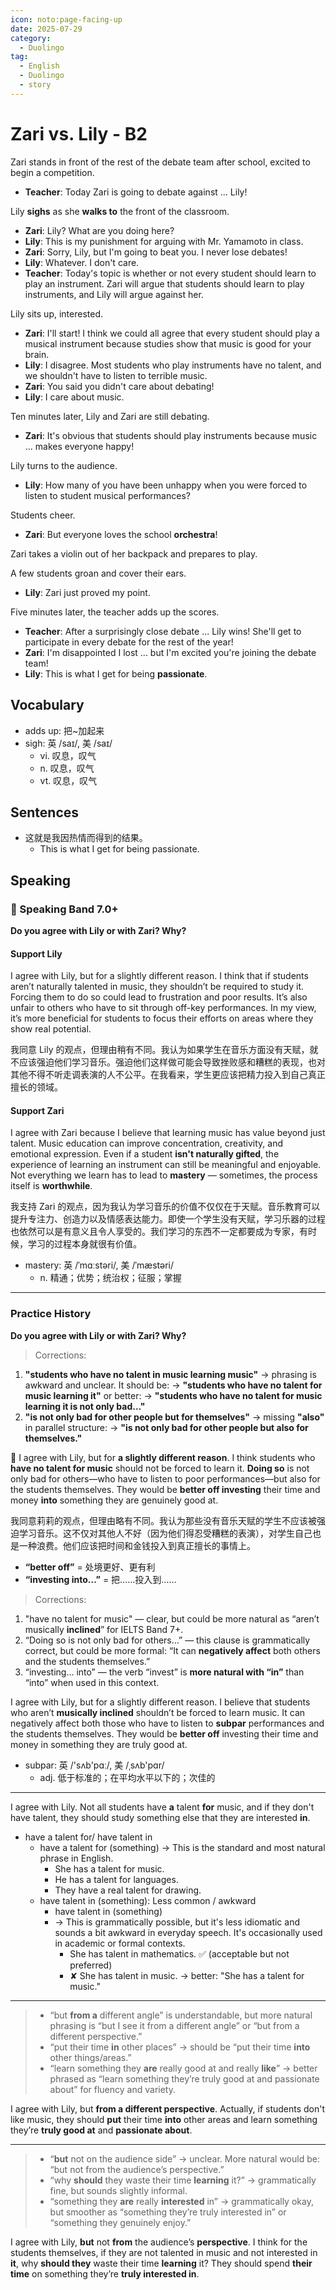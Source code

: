 ```yaml
---
icon: noto:page-facing-up
date: 2025-07-29
category:
  - Duolingo
tag:
  - English
  - Duolingo
  - story
---
```


# Zari vs. Lily - B2

Zari stands in front of the rest of the debate team after school, excited to begin a competition.

- **Teacher**: Today Zari is going to debate against ... Lily!

Lily **sighs** as she **walks to** the front of the classroom.

- **Zari**: Lily? What are you doing here?
- **Lily**: This is my punishment for arguing with Mr. Yamamoto in class.
- **Zari**: Sorry, Lily, but I'm going to beat you. I never lose debates!
- **Lily**: Whatever. I don't care.
- **Teacher**: Today's topic is whether or not every student should learn to play an instrument. Zari will argue that students should learn to play instruments, and Lily will argue against her.

Lily sits up, interested.

- **Zari**: I'll start! I think we could all agree that every student should play a musical instrument because studies show that music is good for your brain.
- **Lily**: I disagree. Most students who play instruments have no talent, and we shouldn't have to listen to terrible music.
- **Zari**: You said you didn't care about debating!
- **Lily**: I care about music.

Ten minutes later, Lily and Zari are still debating.

- **Zari**: It's obvious that students should play instruments because music ... makes everyone happy!

Lily turns to the audience.

- **Lily**: How many of you have been unhappy when you were forced to listen to student musical performances?

Students cheer.

- **Zari**: But everyone loves the school **orchestra**!

Zari takes a violin out of her backpack and prepares to play.

A few students groan and cover their ears.

- **Lily**: Zari just proved my point.

Five minutes later, the teacher adds up the scores.

- **Teacher**: After a surprisingly close debate ... Lily wins! She'll get to participate in every debate for the rest of the year!
- **Zari**: I'm disappointed I lost ... but I'm excited you're joining the debate team!
- **Lily**: This is what I get for being **passionate**.

## Vocabulary

- adds up: 把~加起来
- sigh: 英 /saɪ/, 美 /saɪ/
  - vi. 叹息，叹气
  - n. 叹息，叹气
  - vt. 叹息，叹气

## Sentences

- 这就是我因热情而得到的结果。
  - This is what I get for being passionate.

## Speaking

### 🌟 Speaking Band 7.0+

**Do you agree with Lily or with Zari? Why?**

#### Support Lily

I agree with Lily, but for a slightly different reason. I think that if students aren’t naturally talented in music, they shouldn’t be required to study it. Forcing them to do so could lead to frustration and poor results. It’s also unfair to others who have to sit through off-key performances. In my view, it’s more beneficial for students to focus their efforts on areas where they show real potential.

我同意 Lily 的观点，但理由稍有不同。我认为如果学生在音乐方面没有天赋，就不应该强迫他们学习音乐。强迫他们这样做可能会导致挫败感和糟糕的表现，也对其他不得不听走调表演的人不公平。在我看来，学生更应该把精力投入到自己真正擅长的领域。

#### Support Zari

I agree with Zari because I believe that learning music has value beyond just talent. Music education can improve concentration, creativity, and emotional expression. Even if a student **isn't naturally gifted**, the experience of learning an instrument can still be meaningful and enjoyable. Not everything we learn has to lead to **mastery** — sometimes, the process itself is **worthwhile**.

我支持 Zari 的观点，因为我认为学习音乐的价值不仅仅在于天赋。音乐教育可以提升专注力、创造力以及情感表达能力。即使一个学生没有天赋，学习乐器的过程也依然可以是有意义且令人享受的。我们学习的东西不一定都要成为专家，有时候，学习的过程本身就很有价值。

- mastery: 英 /ˈmɑːstəri/, 美 /ˈmæstəri/
  - n. 精通；优势；统治权；征服；掌握

---

### Practice History

**Do you agree with Lily or with Zari? Why?**

> Corrections:

1. **"students who have no talent in music learning music"** → phrasing is awkward and unclear. It should be:
   → **"students who have no talent for music learning it"** or better:
   → **"students who have no talent for music learning it is not only bad..."**
2. **"is not only bad for other people but for themselves"** → missing **"also"** in parallel structure:
   → **"is not only bad for other people but also for themselves."**

🌟 I agree with Lily, but for **a slightly different reason**. I think students who **have no talent for music** should not be forced to learn it. **Doing so** is not only bad for others—who have to listen to poor performances—but also for the students themselves. They would be **better off investing** their time and money **into** something they are genuinely good at.

我同意莉莉的观点，但理由略有不同。我认为那些没有音乐天赋的学生不应该被强迫学习音乐。这不仅对其他人不好（因为他们得忍受糟糕的表演），对学生自己也是一种浪费。他们应该把时间和金钱投入到真正擅长的事情上。

- **“better off”** = 处境更好、更有利
- **“investing into...”** = 把……投入到……

> Corrections:

1. "have no talent for music" — clear, but could be more natural as “aren’t musically **inclined**” for IELTS Band 7+.
2. “Doing so is not only bad for others…” — this clause is grammatically correct, but could be more formal: “It can **negatively affect** both others and the students themselves.”
3. “investing… into” — the verb “invest” is **more natural with “in”** than “into” when used in this context.

I agree with Lily, but for a slightly different reason. I believe that students who aren’t **musically inclined** shouldn’t be forced to learn music. It can negatively affect both those who have to listen to **subpar** performances and the students themselves. They would be **better off** investing their time and money in something they are truly good at.

- subpar: 英 /'sʌb'pɑː/, 美 /ˌsʌb'pɑr/
  - adj. 低于标准的；在平均水平以下的；次佳的

---

I agree with Lily. Not all students have **a** talent **for** music, and if they don't have talent, they should study something else that they are interested **in**.

- have a talent for/ have talent in
  - have a talent for (something) → This is the standard and most natural phrase in English.
    - She has a talent for music.
    - He has a talent for languages.
    - They have a real talent for drawing.
  - have talent in (something): Less common / awkward
    - have talent in (something)
    - → This is grammatically possible, but it's less idiomatic and sounds a bit awkward in everyday speech. It's occasionally used in academic or formal contexts.
      - She has talent in mathematics. ✅ (acceptable but not preferred)
      - ✘ She has talent in music. → better: "She has a talent for music."

---

> - “but **from a** different angle” is understandable, but more natural phrasing is “but I see it from a different angle” or “but from a different perspective.”
> - “put their time **in** other places” → should be “put their time **into** other things/areas.”
> - “learn something they **are** really good at and really **like**” → better phrased as “learn something they’re truly good at and passionate about” for fluency and variety.

I agree with Lily, but **from a different perspective**. Actually, if students don't like music, they should **put** their time **into** other areas and learn something they’re **truly good at** and **passionate about**.

---

> - “**but** not on the audience side” → unclear. More natural would be: “but not from the audience’s perspective.”
> - “why **should** they waste their time **learning** it?” → grammatically fine, but sounds slightly informal.
> - “something they **are** really **interested** in” → grammatically okay, but smoother as “something they’re truly interested in” or “something they genuinely enjoy.”

I agree with Lily, **but** not **from** the audience’s **perspective**. I think for the students themselves, if they are not talented in music and not interested in **it**, why **should they** waste their time **learning** it? They should spend **their time** on something they’re **truly interested in**.
